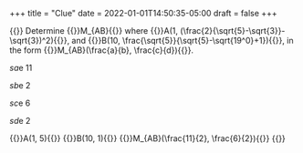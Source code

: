 +++
title = "Clue"
date = 2022-01-01T14:50:35-05:00
draft = false
+++

{{<quiz id="clue">}}
Determine {{<mi>}}M_{AB}{{</mi>}} where
{{<mi>}}A(1, (\frac{2}{\sqrt{5}-\sqrt{3}}-\sqrt{3})^2){{</mi>}}, and
{{<mi>}}B(10, \frac{\sqrt{5}}{\sqrt{5}-\sqrt{19^0}+1}){{</mi>}},
in the form
{{<mi>}}M_{AB}(\frac{a}{b}, \frac{c}{d}){{</mi>}}.

$sa$e
11

$sb$e
2

$sc$e
6

$sd$e
2


{{<mi>}}A(1, 5){{</mi>}}
{{<mi>}}B(10, 1){{</mi>}}
{{<mi>}}M_{AB}(\frac{11}{2}, \frac{6}{2}){{</mi>}}
{{</quiz>}}
